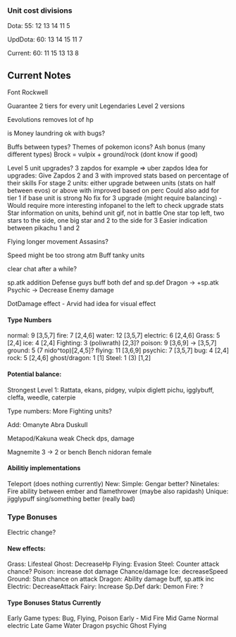 
### Unit cost divisions

Dota:    55: 12 13 14 11 5

UpdDota: 60: 13 14 15 11 7
 
Current: 60: 11 15 13 13 8

## Current Notes

Font Rockwell

Guarantee 2 tiers for every unit
  Legendaries Level 2 versions

Eevolutions removes lot of hp

is Money laundring ok with bugs?

Buffs between types?
  Themes of pokemon icons?
    Ash bonus (many different types)
    Brock = vulpix + ground/rock (dont know if good)

Level 5 unit upgrades?
  3 zapdos for example => uber zapdos
  Idea for upgrades: 
    Give Zapdos 2 and 3 with improved stats based on percentage of their skills
    For stage 2 units: either upgrade between units (stats on half between evos) or above with improved based on perc
      Could also add for tier 1 if base unit is strong
    No fix for 3 upgrade (might require balancing)
    -
    Would require more interesting infopanel to the left to check upgrade stats
    Star information on units, behind unit gif, not in battle
      One star top left, two stars to the side, one big star and 2 to the side for 3
      Easier indication between pikachu 1 and 2

Flying longer movement
  Assasins?

Speed might be too strong atm
    Buff tanky units

clear chat after a while?

sp.atk addition
  Defense guys buff both def and sp.def
  Dragon -> +sp.atk
  Psychic -> Decrease Enemy damage

DotDamage effect - Arvid had idea for visual effect

#### Type Numbers

normal: 9 [3,5,7]
fire: 7 [2,4,6]
water: 12 [3,5,7]
electric: 6 [2,4,6]
Grass: 5 [2,4]
ice: 4 [2,4]
Fighting: 3 (poliwrath) [2,3]?
poison: 9 [3,6,9] -> [3,5,7]
ground: 5 (7 nido^top)[2,4,5]?
flying: 11 [3,6,9]
psychic: 7 [3,5,7]
bug: 4  [2,4]
rock: 5 [2,4,6]
ghost/dragon: 1 [1]
Steel: 1 (3) [1,2]


#### Potential balance:

  Strongest Level 1:
    Rattata, ekans, pidgey, vulpix     diglett   pichu, igglybuff, cleffa, weedle, caterpie

  Type numbers:
    More Fighting units?

  Add:
    Omanyte
    Abra
    Duskull

  Metapod/Kakuna weak
  Check dps, damage

  Magnemite 3 -> 2 or bench
  Bench nidoran female

#### Abilitiy implementations
  Teleport (does nothing currently)
  New:
    Simple: 
      Gengar better?
      Ninetales: Fire ability between ember and flamethrower (maybe also rapidash)
    Unique:
      jigglypuff sing/something better (really bad)

### Type Bonuses

Electric change?

#### New effects: 
  Grass: Lifesteal
  Ghost: DecreaseHp
  Flying: Evasion
  Steel: Counter attack chance?
  Poison: increase dot damage Chance/damage
    Ice: decreaseSpeed
  Ground: Stun chance on attack
  Dragon: Ability damage buff, sp.attk inc
  Electric: DecreaseAttack
  Fairy: Increase Sp.Def
  dark: Demon
  Fire: ?

#### Type Bonuses Status Currently
  Early Game types:
      Bug, Flying, Poison
  Early - Mid
      Fire
  Mid Game
      Normal electric
  Late Game
      Water Dragon psychic Ghost
      Flying 
    
